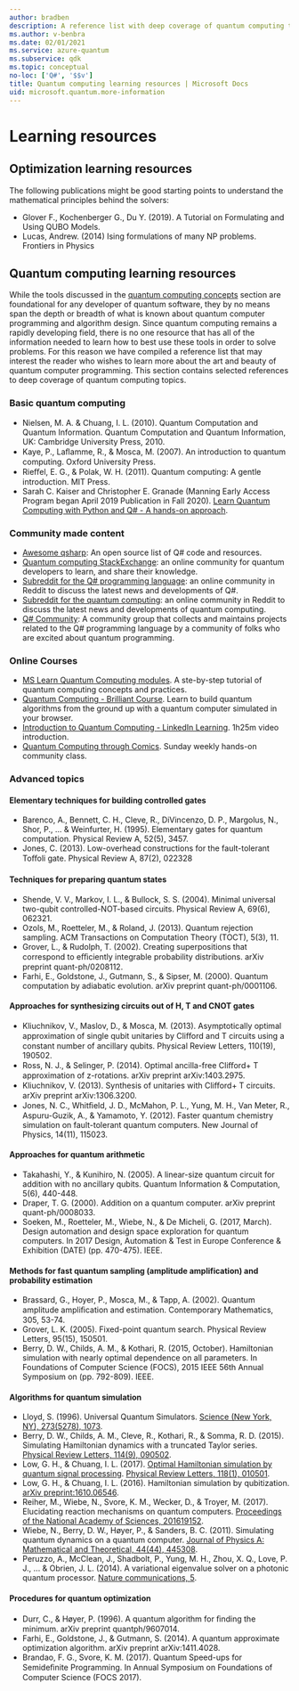 ```yaml
---
author: bradben
description: A reference list with deep coverage of quantum computing topics if you want to learn more about quantum computer programming.
ms.author: v-benbra
ms.date: 02/01/2021
ms.service: azure-quantum
ms.subservice: qdk
ms.topic: conceptual
no-loc: ['Q#', '$$v']
title: Quantum computing learning resources | Microsoft Docs
uid: microsoft.quantum.more-information
---
```


# Learning resources

## Optimization learning resources

The following publications might be good starting points to understand the mathematical principles behind the solvers:

+ Glover F., Kochenberger G., Du Y. (2019). A Tutorial on Formulating and Using QUBO Models.
+ Lucas, Andrew. (2014) Ising formulations of many NP problems. Frontiers in Physics

## Quantum computing learning resources

While the tools discussed in the [quantum computing concepts](xref:microsoft.quantum.concepts.intro) section are foundational for any developer of quantum software, they by no means span the depth or breadth of what is known about quantum computer programming and algorithm design.  Since quantum computing remains a rapidly developing field, there is no one resource that has all of the information needed to learn how to best use these tools in order to solve problems.  For this reason we have compiled a reference list  that may interest the reader who wishes to learn more about the art and beauty of quantum computer programming.
This section contains selected references to deep coverage of quantum computing topics.

### Basic quantum computing

+ Nielsen, M. A. & Chuang, I. L. (2010). Quantum Computation and Quantum Information. Quantum Computation and Quantum Information, UK: Cambridge University Press, 2010.
+ Kaye, P., Laﬂamme, R., & Mosca, M. (2007). An introduction to quantum computing. Oxford University Press.
+ Rieﬀel, E. G., & Polak, W. H. (2011). Quantum computing: A gentle introduction. MIT Press.
+ Sarah C. Kaiser and Christopher E. Granade (Manning Early Access Program began April 2019  Publication in Fall 2020). [Learn Quantum Computing with Python and Q# - A hands-on approach](https://www.manning.com/books/learn-quantum-computing-with-python-and-q-sharp).

### Community made content

+ [Awesome qsharp](https://github.com/ebraminio/awesome-qsharp/): An open source list of Q# code and resources.
+ [Quantum computing StackExchange](https://quantumcomputing.stackexchange.com/questions/tagged/q%23): an online community for quantum developers to learn, and share their knowledge.
+ [Subreddit for the Q# programming language](https://www.reddit.com/r/qsharp/): an online community in Reddit to discuss the latest news and developments of Q#.
+ [Subreddit for the quantum computing](https://www.reddit.com/r/quantumcomputing/): an online community in Reddit to discuss the latest news and developments of quantum computing.
+ [Q# Community](https://qsharp.community/): A community group that collects and maintains projects related to the Q# programming language by a community of folks who are excited about quantum programming.

### Online Courses

+ [MS Learn Quantum Computing modules](/learn/paths/quantum-computing-fundamentals/). A ste-by-step tutorial of quantum computing concepts and practices. 
+ [Quantum Computing - Brilliant Course](https://brilliant.org/courses/quantum-computing/). Learn to build quantum algorithms from the ground up with a quantum computer simulated in your browser.
+ [Introduction to Quantum Computing - LinkedIn Learning](https://www.linkedin.com/learning/introduction-to-quantum-computing). 1h25m video introduction. 
+ [Quantum Computing through Comics](https://hackaday.io/project/168554-introduction-to-quantum-computing). Sunday weekly hands-on community class. 

### Advanced topics

#### Elementary techniques for building controlled gates

+ Barenco, A., Bennett, C. H., Cleve, R., DiVincenzo, D. P., Margolus, N., Shor, P., ... & Weinfurter, H. (1995). Elementary gates for quantum computation. Physical Review A, 52(5), 3457.
+ Jones, C. (2013). Low-overhead constructions for the fault-tolerant Toﬀoli gate. Physical Review A, 87(2), 022328

#### Techniques for preparing quantum states

+ Shende, V. V., Markov, I. L., & Bullock, S. S. (2004). Minimal universal two-qubit controlled-NOT-based circuits. Physical Review A, 69(6), 062321.
+ Ozols, M., Roetteler, M., & Roland, J. (2013). Quantum rejection sampling. ACM Transactions on Computation Theory (TOCT), 5(3), 11.
+ Grover, L., & Rudolph, T. (2002). Creating superpositions that correspond to eﬃciently integrable probability distributions. arXiv preprint quant-ph/0208112.
+ Farhi, E., Goldstone, J., Gutmann, S., & Sipser, M. (2000). Quantum computation by adiabatic evolution. arXiv preprint quant-ph/0001106.

#### Approaches for synthesizing circuits out of H, T and CNOT gates
+ Kliuchnikov, V., Maslov, D., & Mosca, M. (2013). Asymptotically optimal approximation of single qubit unitaries by Cliﬀord and T circuits using a constant number of ancillary qubits. Physical Review Letters, 110(19), 190502.
+ Ross, N. J., & Selinger, P. (2014). Optimal ancilla-free Cliﬀord+ T approximation of z-rotations. arXiv preprint arXiv:1403.2975.
+ Kliuchnikov, V. (2013). Synthesis of unitaries with Cliﬀord+ T circuits. arXiv preprint arXiv:1306.3200.
+ Jones, N. C., Whitﬁeld, J. D., McMahon, P. L., Yung, M. H., Van Meter, R., Aspuru-Guzik, A., & Yamamoto, Y. (2012). Faster quantum chemistry simulation on fault-tolerant quantum computers. New Journal of Physics, 14(11), 115023.

#### Approaches for quantum arithmetic

+ Takahashi, Y., & Kunihiro, N. (2005). A linear-size quantum circuit for addition with no ancillary qubits. Quantum Information & Computation, 5(6), 440-448.
+ Draper, T. G. (2000). Addition on a quantum computer. arXiv preprint quant-ph/0008033.
+ Soeken, M., Roetteler, M., Wiebe, N., & De Micheli, G. (2017, March). Design automation and design space exploration for quantum computers. In 2017 Design, Automation & Test in Europe Conference & Exhibition (DATE) (pp. 470-475). IEEE.

#### Methods for fast quantum sampling (amplitude amplification) and probability estimation

+ Brassard, G., Hoyer, P., Mosca, M., & Tapp, A. (2002). Quantum amplitude ampliﬁcation and estimation. Contemporary Mathematics, 305, 53-74.
+ Grover, L. K. (2005). Fixed-point quantum search. Physical Review Letters, 95(15), 150501.
+ Berry, D. W., Childs, A. M., & Kothari, R. (2015, October). Hamiltonian simulation with nearly optimal dependence on all parameters. In Foundations of Computer Science (FOCS), 2015 IEEE 56th Annual Symposium on (pp. 792-809). IEEE.

#### Algorithms for quantum simulation

+ Lloyd, S. (1996). Universal Quantum Simulators. [Science (New York, NY), 273(5278), 1073](http://doi.org/10.1126/science.273.5278.1073).
+ Berry, D. W., Childs, A. M., Cleve, R., Kothari, R., & Somma, R. D. (2015). Simulating Hamiltonian dynamics with a truncated Taylor series. [Physical Review Letters, 114(9), 090502](http://doi.org/10.1103/PhysRevLett.114.090502).
+ Low, G. H., & Chuang, I. L. (2017). [Optimal Hamiltonian simulation by quantum signal processing](https://arxiv.org/abs/1606.02685). [Physical Review Letters, 118(1), 010501](http://doi.org/10.1103/PhysRevLett.118.010501).
+ Low, G. H., & Chuang, I. L. (2016). Hamiltonian simulation by qubitization. [arXiv preprint:1610.06546](https://arxiv.org/abs/1610.06546).
+ Reiher, M., Wiebe, N., Svore, K. M., Wecker, D., & Troyer, M. (2017). Elucidating reaction mechanisms on quantum computers. [Proceedings of the National Academy of Sciences, 201619152](http://doi.org/10.1073/pnas.1619152114).
+ Wiebe, N., Berry, D. W., Høyer, P., & Sanders, B. C. (2011). Simulating quantum dynamics on a quantum computer. [Journal of Physics A: Mathematical and Theoretical, 44(44), 445308](http://doi.org/10.1088/1751-8113/44/44/445308).
+ Peruzzo, A., McClean, J., Shadbolt, P., Yung, M. H., Zhou, X. Q., Love, P. J., ... & Obrien, J. L. (2014). A variational eigenvalue solver on a photonic quantum processor. [Nature communications, 5](http://doi.org/10.1038/ncomms5213).

#### Procedures for quantum optimization

+ Durr, C., & Høyer, P. (1996). A quantum algorithm for ﬁnding the minimum. arXiv preprint quantph/9607014.
+ Farhi, E., Goldstone, J., & Gutmann, S. (2014). A quantum approximate optimization algorithm. arXiv preprint arXiv:1411.4028.
+ Brandao, F. G., Svore, K. M. (2017). Quantum Speed-ups for Semideﬁnite Programming. In Annual Symposium on Foundations of Computer Science (FOCS 2017).
